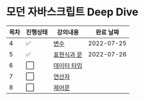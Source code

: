 # 모던 자바스크립트 Deep Dive



|목차|진행상태|강의내용|완료 날짜|
| ------- | ------- | ------- | ------- |
|4| :white_check_mark:   | [변수](변수.md) | 2022-07-25 |
|5| :white_check_mark: | [표현식과 문](표현식과-문.md) | 2022-07-26 |
|6| :white_large_square: | [데이터 타입](데이터-타입.md) | |
|7| :white_large_square: | [연산자](연산자.md) | |
|8| :white_large_square: | [제어문](제어문.md) | |
